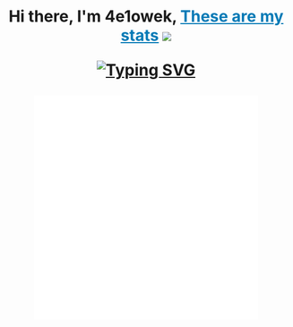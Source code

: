 <h1 align="center">Hi there, I'm 4e1owek, <a style="color: #007ab6" href="">These are my stats</a>
<img src="https://github.com/blackcater/blackcater/raw/main/images/Hi.gif" height="32"/>
  <br>
  
  [![Typing SVG](https://readme-typing-svg.herokuapp.com?color=%2336BCF7&lines=Just+a+man+from+Russia)](https://git.io/typing-svg)
  <br>
</h1>
<div align="center">
<img src="example.svg" width="400" height="400" alt="css-in-readme">
</div>
